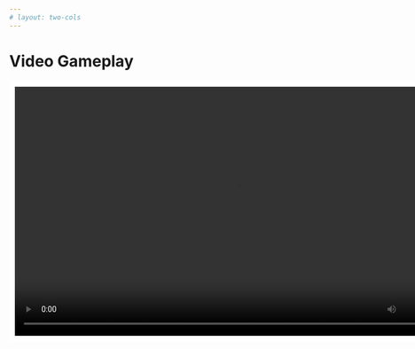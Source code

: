 ```yaml
---
# layout: two-cols
---
```


# Video Gameplay

<div style="background-color: white; padding: 10px; display: inline-block;">
  <video src="./video.mp4" type="video/mp4" width="800" height="450" autoplay controls></video>
</div>
